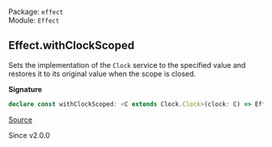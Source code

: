 Package: `effect`<br />
Module: `Effect`<br />

## Effect.withClockScoped

Sets the implementation of the `Clock` service to the specified value and
restores it to its original value when the scope is closed.

**Signature**

```ts
declare const withClockScoped: <C extends Clock.Clock>(clock: C) => Effect<void, never, Scope.Scope>
```

[Source](https://github.com/Effect-TS/effect/tree/main/packages/effect/src/Effect.ts#L6753)

Since v2.0.0